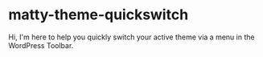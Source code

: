 matty-theme-quickswitch
=======================

Hi, I'm here to help you quickly switch your active theme via a menu in the WordPress Toolbar.
